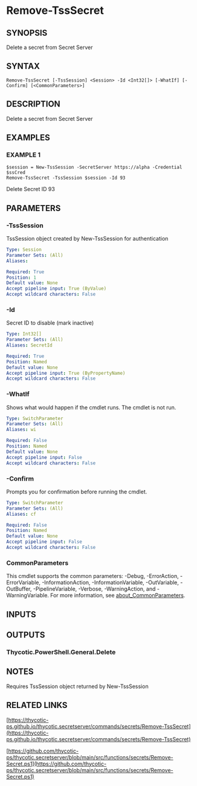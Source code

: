 # Remove-TssSecret

## SYNOPSIS
Delete a secret from Secret Server

## SYNTAX

```
Remove-TssSecret [-TssSession] <Session> -Id <Int32[]> [-WhatIf] [-Confirm] [<CommonParameters>]
```

## DESCRIPTION
Delete a secret from Secret Server

## EXAMPLES

### EXAMPLE 1
```
$session = New-TssSession -SecretServer https://alpha -Credential $ssCred
Remove-TssSecret -TssSession $session -Id 93
```

Delete Secret ID 93

## PARAMETERS

### -TssSession
TssSession object created by New-TssSession for authentication

```yaml
Type: Session
Parameter Sets: (All)
Aliases:

Required: True
Position: 1
Default value: None
Accept pipeline input: True (ByValue)
Accept wildcard characters: False
```

### -Id
Secret ID to disable (mark inactive)

```yaml
Type: Int32[]
Parameter Sets: (All)
Aliases: SecretId

Required: True
Position: Named
Default value: None
Accept pipeline input: True (ByPropertyName)
Accept wildcard characters: False
```

### -WhatIf
Shows what would happen if the cmdlet runs.
The cmdlet is not run.

```yaml
Type: SwitchParameter
Parameter Sets: (All)
Aliases: wi

Required: False
Position: Named
Default value: None
Accept pipeline input: False
Accept wildcard characters: False
```

### -Confirm
Prompts you for confirmation before running the cmdlet.

```yaml
Type: SwitchParameter
Parameter Sets: (All)
Aliases: cf

Required: False
Position: Named
Default value: None
Accept pipeline input: False
Accept wildcard characters: False
```

### CommonParameters
This cmdlet supports the common parameters: -Debug, -ErrorAction, -ErrorVariable, -InformationAction, -InformationVariable, -OutVariable, -OutBuffer, -PipelineVariable, -Verbose, -WarningAction, and -WarningVariable. For more information, see [about_CommonParameters](http://go.microsoft.com/fwlink/?LinkID=113216).

## INPUTS

## OUTPUTS

### Thycotic.PowerShell.General.Delete
## NOTES
Requires TssSession object returned by New-TssSession

## RELATED LINKS

[https://thycotic-ps.github.io/thycotic.secretserver/commands/secrets/Remove-TssSecret](https://thycotic-ps.github.io/thycotic.secretserver/commands/secrets/Remove-TssSecret)

[https://github.com/thycotic-ps/thycotic.secretserver/blob/main/src/functions/secrets/Remove-Secret.ps1](https://github.com/thycotic-ps/thycotic.secretserver/blob/main/src/functions/secrets/Remove-Secret.ps1)

